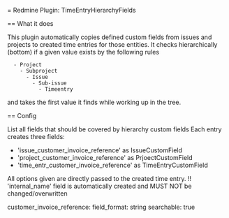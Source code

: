 = Redmine Plugin: TimeEntryHierarchyFields

== What it does

This plugin automatically copies defined custom fields from issues and projects to created time entries for those entities.
It checks hierarchically (bottom) if a given value exists by the following rules

```
  - Project
    - Subproject
      - Issue
        - Sub-issue
          - Timeentry
```

and takes the first value it finds while working up in the tree.

== Config

List all fields that should be covered by hierarchy custom fields
Each entry creates three fields:
  - 'issue_customer_invoice_reference' as IssueCustomField
  - 'project_customer_invoice_reference' as PrjoectCustomField
  - 'time_entr_customer_invoice_reference' as TimeEntryCustomField

All options given are directly passed to the created time entry.
!! 'internal_name' field is automatically created and MUST NOT be changed/overwritten

customer_invoice_reference:
  field_format: string
  searchable: true

